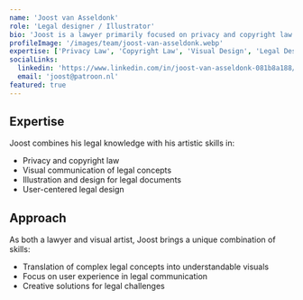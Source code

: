 ```yaml
---
name: 'Joost van Asseldonk'
role: 'Legal designer / Illustrator'
bio: 'Joost is a lawyer primarily focused on privacy and copyright law. Additionally, as a designer and visual artist, he has strong visual skills. He is able to connect the user and the message through visual means.'
profileImage: '/images/team/joost-van-asseldonk.webp'
expertise: ['Privacy Law', 'Copyright Law', 'Visual Design', 'Legal Design']
socialLinks:
  linkedin: 'https://www.linkedin.com/in/joost-van-asseldonk-081b8a188/'
  email: 'joost@patroon.nl'
featured: true
---
```


## Expertise

Joost combines his legal knowledge with his artistic skills in:

- Privacy and copyright law
- Visual communication of legal concepts
- Illustration and design for legal documents
- User-centered legal design

## Approach

As both a lawyer and visual artist, Joost brings a unique combination of skills:

- Translation of complex legal concepts into understandable visuals
- Focus on user experience in legal communication
- Creative solutions for legal challenges
